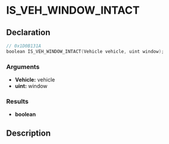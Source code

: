 # IS_VEH_WINDOW_INTACT

## Declaration
```cpp
// 0x1D0B131A
boolean IS_VEH_WINDOW_INTACT(Vehicle vehicle, uint window);
```

### Arguments
- **Vehicle:** vehicle
- **uint:** window

### Results
- **boolean**

## Description
